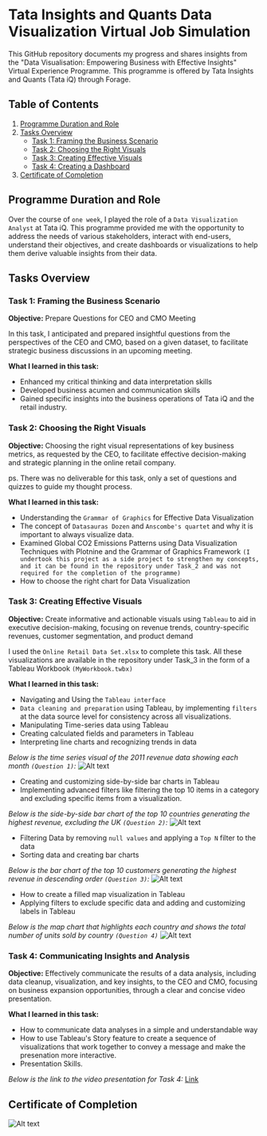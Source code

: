 # Tata Insights and Quants Data Visualization Virtual Job Simulation

This GitHub repository documents my progress and shares insights from the "Data Visualisation: Empowering Business with Effective Insights" Virtual Experience Programme. This programme is offered by Tata Insights and Quants (Tata iQ) through Forage.

## Table of Contents

1. [Programme Duration and Role](#programme-duration-and-role)
2. [Tasks Overview](#tasks-overview)
   - [Task 1: Framing the Business Scenario](#task-1-framing-the-business-scenario)
   - [Task 2: Choosing the Right Visuals](#task-2-choosing-the-right-visuals)
   - [Task 3: Creating Effective Visuals](#task-3-creating-effective-visuals)
   - [Task 4: Creating a Dashboard](#task-4-creating-a-dashboard)
3. [Certificate of Completion](#certificate-of-completion)

## Programme Duration and Role

Over the course of `one week`, I played the role of a `Data Visualization Analyst` at Tata iQ. This programme provided me with the opportunity to address the needs of various stakeholders, interact with end-users, understand their objectives, and create dashboards or visualizations to help them derive valuable insights from their data.

## Tasks Overview

### Task 1: Framing the Business Scenario

**Objective:** Prepare Questions for CEO and CMO Meeting

In this task, I anticipated and prepared insightful questions from the perspectives of the CEO and CMO, based on a given dataset, to facilitate strategic business discussions in an upcoming meeting.

**What I learned in this task:**
- Enhanced my critical thinking and data interpretation skills
- Developed business acumen and communication skills
- Gained specific insights into the business operations of Tata iQ and the retail industry.

### Task 2: Choosing the Right Visuals

**Objective:** Choosing the right visual representations of key business metrics, as requested by the CEO, to facilitate effective decision-making and strategic planning in the online retail company.

ps. There was no deliverable for this task, only a set of questions and quizzes to guide my thought process.

**What I learned in this task:**
- Understanding the `Grammar of Graphics` for Effective Data Visualization
- The concept of `Datasauras Dozen` and `Anscombe's quartet` and why it is important to always visualize data.
- Examined Global CO2 Emissions Patterns using Data Visualization Techniques with Plotnine and the Grammar of Graphics Framework `(I undertook this project as a side project to strengthen my concepts, and it can be found in the repository under Task_2 and was not required for the completion of the programme)`
- How to choose the right chart for Data Visualization


### Task 3: Creating Effective Visuals

**Objective:** Create informative and actionable visuals using `Tableau` to aid in executive decision-making, focusing on revenue trends, country-specific revenues, customer segmentation, and product demand

I used the `Online Retail Data Set.xlsx` to complete this task. All these visualizations are available in the repository under Task_3 in the form of a Tableau Workbook `(MyWorkbook.twbx)`

**What I learned in this task:**
- Navigating and Using the `Tableau interface`
- `Data cleaning and preparation` using Tableau, by implementing `filters` at the data source level for consistency across all visualizations.
- Manipulating Time-series data using Tableau
- Creating calculated fields and parameters in Tableau
- Interpreting line charts and recognizing trends in data

*Below is the time series visual of the 2011 revenue data showing each month `(Question 1)`:*
![Alt text](img/image.png)

- Creating and customizing side-by-side bar charts in Tableau
- Implementing advanced filters like filtering the top 10 items in a category and excluding specific items from a visualization.

*Below is the side-by-side bar chart of the top 10 countries generating the highest revenue, excluding the UK `(Question 2)`:*
![Alt text](img/top10.png)

- Filtering Data by removing `null values` and applying a `Top N` filter to the data
- Sorting data and creating bar charts

*Below is the bar chart of the top 10 customers generating the highest revenue in descending order `(Question 3)`:*
![Alt text](img/customer.png)

- How to create a filled map visualization in Tableau
- Applying filters to exclude specific data and adding and customizing labels in Tableau

*Below is the map chart that highlights each country and shows the total number of units sold by country `(Question 4)`*
![Alt text](img/map.png)


### Task 4: Communicating Insights and Analysis

**Objective:** Effectively communicate the results of a data analysis, including data cleanup, visualization, and key insights, to the CEO and CMO, focusing on business expansion opportunities, through a clear and concise video presentation.

**What I learned in this task:**
- How to communicate data analyses in a simple and understandable way
- How to use Tableau's Story feature to create a sequence of visualizations that work together to convey a message and make the presenation more interactive.
- Presentation Skills.

*Below is the link to the video presentation for Task 4:*
[Link](https://drive.google.com/drive/folders/17oCTj65-EEodEbGDBSU4SCevyYGYAsn5?usp=drive_link)


## Certificate of Completion
![Alt text](img/Tata_DatVis_Certificate.jpg)
